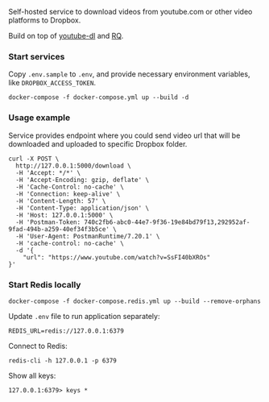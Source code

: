 Self-hosted service to download videos from youtube.com or other video platforms to Dropbox.

Build on top of [youtube-dl](https://github.com/ytdl-org/youtube-dl) and [RQ](https://python-rq.org/docs/results/).

### Start services

Copy `.env.sample` to `.env`, and provide necessary environment variables, like `DROPBOX_ACCESS_TOKEN`.

```
docker-compose -f docker-compose.yml up --build -d
```

### Usage example

Service provides endpoint where you could send video url that will be downloaded and uploaded to specific Dropbox folder.

```
curl -X POST \
  http://127.0.0.1:5000/download \
  -H 'Accept: */*' \
  -H 'Accept-Encoding: gzip, deflate' \
  -H 'Cache-Control: no-cache' \
  -H 'Connection: keep-alive' \
  -H 'Content-Length: 57' \
  -H 'Content-Type: application/json' \
  -H 'Host: 127.0.0.1:5000' \
  -H 'Postman-Token: 740c2fb6-abc0-44e7-9f36-19e84bd79f13,292952af-9fad-494b-a259-40ef34f3b5ce' \
  -H 'User-Agent: PostmanRuntime/7.20.1' \
  -H 'cache-control: no-cache' \
  -d '{
	"url": "https://www.youtube.com/watch?v=SsFI40bXROs"
}'
```

### Start Redis locally

```
docker-compose -f docker-compose.redis.yml up --build --remove-orphans
```

Update `.env` file to run application separately:

```
REDIS_URL=redis://127.0.0.1:6379
```

Connect to Redis:

```
redis-cli -h 127.0.0.1 -p 6379
```

Show all keys:

```
127.0.0.1:6379> keys *
```
